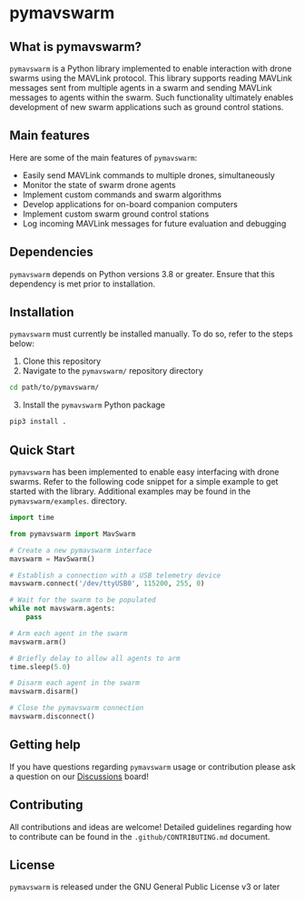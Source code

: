 # pymavswarm

## What is pymavswarm?

`pymavswarm` is a Python library implemented to enable interaction with drone
swarms using the MAVLink protocol. This library supports reading MAVLink
messages sent from multiple agents in a swarm and sending MAVLink messages to
agents within the swarm. Such functionality ultimately enables development of
new swarm applications such as ground control stations.

## Main features

Here are some of the main features of `pymavswarm`:

- Easily send MAVLink commands to multiple drones, simultaneously
- Monitor the state of swarm drone agents
- Implement custom commands and swarm algorithms
- Develop applications for on-board companion computers
- Implement custom swarm ground control stations
- Log incoming MAVLink messages for future evaluation and debugging

## Dependencies

`pymavswarm` depends on Python versions 3.8 or greater. Ensure that this
dependency is met prior to installation.

## Installation

`pymavswarm` must currently be installed manually. To do so, refer to the steps
below:

1. Clone this repository
2. Navigate to the `pymavswarm/` repository directory

```bash
cd path/to/pymavswarm/
```

3. Install the `pymavswarm` Python package

```bash
pip3 install .
```

## Quick Start

`pymavswarm` has been implemented to enable easy interfacing with drone
swarms. Refer to the following code snippet for a simple example to get started
with the library. Additional examples may be found in the `pymavswarm/examples`.
directory.

```python
import time

from pymavswarm import MavSwarm

# Create a new pymavswarm interface
mavswarm = MavSwarm()

# Establish a connection with a USB telemetry device
mavswarm.connect('/dev/ttyUSB0', 115200, 255, 0)

# Wait for the swarm to be populated
while not mavswarm.agents:
    pass

# Arm each agent in the swarm
mavswarm.arm()

# Briefly delay to allow all agents to arm
time.sleep(5.0)

# Disarm each agent in the swarm
mavswarm.disarm()

# Close the pymavswarm connection
mavswarm.disconnect()
```

## Getting help

If you have questions regarding `pymavswarm` usage or contribution please ask a
question on our [Discussions](https://github.com/unl-nimbus-lab/pymavswarm/discussions)
board!

## Contributing

All contributions and ideas are welcome! Detailed guidelines regarding how to
contribute can be found in the `.github/CONTRIBUTING.md` document.

## License

`pymavswarm` is released under the GNU General Public License v3 or later
